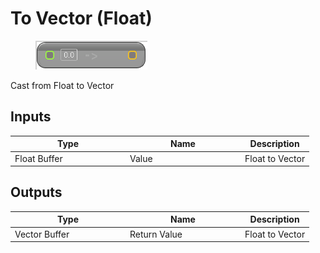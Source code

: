 # To Vector (Float)

<div align="left" data-full-width="false">

<figure><img src="To_Vector_(Float).png" alt=""><figcaption></figcaption></figure>

</div>

Cast from Float to Vector

## Inputs

<table>
<thead><tr><th width="170">Type</th><th width="170">Name</th><th>Description</th></tr></thead>
<tbody>
<tr><td>Float Buffer</td><td>Value</td><td>Float to Vector</td></tr>
</tbody>
</table>

## Outputs

<table>
<thead><tr><th width="170">Type</th><th width="170">Name</th><th>Description</th></tr></thead>
<tbody>
<tr><td>Vector Buffer</td><td>Return Value</td><td>Float to Vector</td></tr>
</tbody>
</table>